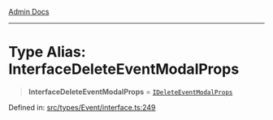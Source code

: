 [Admin Docs](/)

***

# Type Alias: InterfaceDeleteEventModalProps

> **InterfaceDeleteEventModalProps** = [`IDeleteEventModalProps`](../interfaces/IDeleteEventModalProps.md)

Defined in: [src/types/Event/interface.ts:249](https://github.com/PalisadoesFoundation/talawa-admin/blob/main/src/types/Event/interface.ts#L249)

